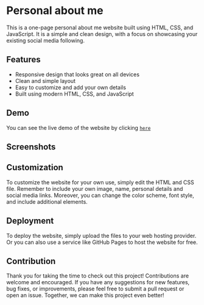 # Personal about me

This is a one-page personal about me website built using HTML, CSS, and JavaScript. It is a simple and clean design, with a focus on showcasing your existing social media following.

## Features

- Responsive design that looks great on all devices
- Clean and simple layout
- Easy to customize and add your own details
- Built using modern HTML, CSS, and JavaScript

## Demo

You can see the live demo of the website by clicking [`here`]()

## Screenshots


## Customization

To customize the website for your own use, simply edit the HTML and CSS file. Remember to include your own image, name, personal details and social media links. Moreover, you can change the color scheme, font style, and include additional elements.

## Deployment

To deploy the website, simply upload the files to your web hosting provider. Or you can also use a service like GitHub Pages to host the website for free.

## Contribution

Thank you for taking the time to check out this project! Contributions are welcome and encouraged. If you have any suggestions for new features, bug fixes, or improvements, please feel free to submit a pull request or open an issue. Together, we can make this project even better!

